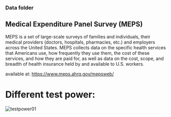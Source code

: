### Data folder

## Medical Expenditure Panel Survey (MEPS) 
MEPS is a set of large-scale surveys of families and individuals, their medical providers (doctors,
hospitals, pharmacies, etc.) and employers across the United States. MEPS
collects data on the specific health services that Americans use, how
frequently they use them, the cost of these services, and how they are paid
for, as well as data on the cost, scope, and breadth of health insurance held
by and available to U.S. workers.

available at: https://www.meps.ahrq.gov/mepsweb/

# Different test power:

![testpower01](figs/test_power.JPG)
